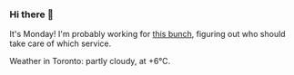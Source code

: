 ### Hi there :wave:

It's Monday! I'm probably working for [this bunch](https://github.com/kohofinancial), figuring out who should take care of which service.

Weather in Toronto: partly cloudy, at +6°C.
